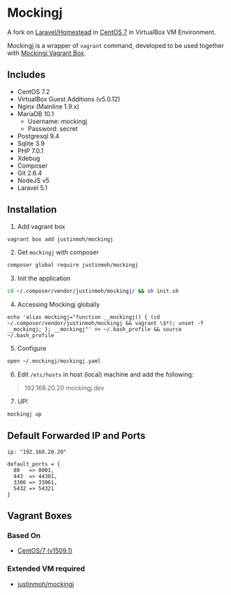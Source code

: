 # Mockingj

A fork on [Laravel/Homestead](https://github.com/laravel/homestead) in [CentOS 7](https://www.centos.org) in VirtualBox VM Environment.

Mockingj is a wrapper of `vagrant` command, developed to be used together with [Mockingj Vagrant Box](https://atlas.hashicorp.com/justinmoh/mockingj).

## Includes

* CentOS 7.2
* VirtualBox Guest Additions (v5.0.12)
* Nginx (Mainline 1.9.x)
* MariaDB 10.1
  * Username: mockingj
  * Password: secret
* Postgresql 9.4
* Sqlite 3.9
* PHP 7.0.1
* Xdebug
* Composer
* Git 2.6.4
* NodeJS v5
* Laravel 5.1


## Installation

1) Add vagrant box

```bash
vagrant box add justinmoh/mockingj
```

2) Get `mockingj` with composer

```bash
composer global require justinmoh/mockingj
```

3) Init the application

```bash
cd ~/.composer/vendor/justinmoh/mockingj/ && sh init.sh
```

4) Accessing Mockingj globally

```
echo 'alias mockingj="function __mockingj() { (cd ~/.composer/vendor/justinmoh/mockingj && vagrant \$*); unset -f __mockingj; }; __mockingj"' >> ~/.bash_profile && source ~/.bash_profile
```

5) Configure

```bash
open ~/.mockingj/mockingj.yaml
```

6) Edit `/etc/hosts` in host (local) machine and add the following:

> 192.168.20.20     mockingj.dev

7) UP!

```bash
mockingj up
```



## Default Forwarded IP and Ports

```
ip: "192.168.20.20"
```

```
default_ports = {
  80   => 8001,
  443  => 44301,
  3306 => 33061,
  5432 => 54321
}
```

## Vagrant Boxes

### Based On
* [CentOS/7 (v1509.1)](https://atlas.hashicorp.com/centos/boxes/7/versions/1509.01)

### Extended VM required
* [justinmoh/mockingj](https://atlas.hashicorp.com/justinmoh/mockingj)

